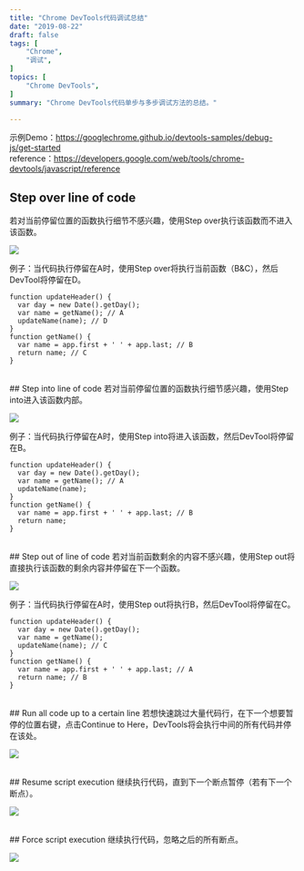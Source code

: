 ```yaml
---
title: "Chrome DevTools代码调试总结"
date: "2019-08-22"
draft: false
tags: [
	"Chrome",
    "调试",
]
topics: [
    "Chrome DevTools",
]
summary: "Chrome DevTools代码单步与多步调试方法的总结。"

---
```


示例Demo：https://googlechrome.github.io/devtools-samples/debug-js/get-started <br>
reference：https://developers.google.com/web/tools/chrome-devtools/javascript/reference

## Step over line of code
若对当前停留位置的函数执行细节不感兴趣，使用Step over执行该函数而不进入该函数。

![](/post/pics/4/4_1.png)

例子：当代码执行停留在A时，使用Step over将执行当前函数（B&C），然后DevTool将停留在D。

```
function updateHeader() {
  var day = new Date().getDay();
  var name = getName(); // A
  updateName(name); // D
}
function getName() {
  var name = app.first + ' ' + app.last; // B
  return name; // C
}
```

<br>
## Step into line of code
若对当前停留位置的函数执行细节感兴趣，使用Step into进入该函数内部。

![](/post/pics/4/4_2.png)

例子：当代码执行停留在A时，使用Step into将进入该函数，然后DevTool将停留在B。

```
function updateHeader() {
  var day = new Date().getDay();
  var name = getName(); // A
  updateName(name);
}
function getName() {
  var name = app.first + ' ' + app.last; // B
  return name;
}
```

<br>
## Step out of line of code
若对当前函数剩余的内容不感兴趣，使用Step out将直接执行该函数的剩余内容并停留在下一个函数。

![](/post/pics/4/4_3.png)

例子：当代码执行停留在A时，使用Step out将执行B，然后DevTool将停留在C。

```
function updateHeader() {
  var day = new Date().getDay();
  var name = getName();
  updateName(name); // C
}
function getName() {
  var name = app.first + ' ' + app.last; // A
  return name; // B
}
```
<br>
## Run all code up to a certain line
若想快速跳过大量代码行，在下一个想要暂停的位置右键，点击Continue to Here，DevTools将会执行中间的所有代码并停在该处。

![](/post/pics/4/4_4.png)

<br>
## Resume script execution
继续执行代码，直到下一个断点暂停（若有下一个断点）。

![](/post/pics/4/4_5.png)

<br>
## Force script execution
继续执行代码，忽略之后的所有断点。

![](/post/pics/4/4_6.png)